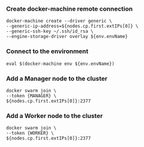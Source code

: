 ### Create docker-machine remote connection
```
docker-machine create --driver generic \
--generic-ip-address=${nodes.cp.first.extIPs[0]} \
--generic-ssh-key ~/.ssh/id_rsa \
--engine-storage-driver overlay ${env.envName}
```

### Connect to the environment
```
eval $(docker-machine env ${env.envName})
```

### Add a Manager node to the cluster
```
docker swarm join \
--token {MANAGER} \
${nodes.cp.first.extIPs[0]}:2377
```

### Add a Worker node to the cluster
```
docker swarm join \
--token {WORKER} \
${nodes.cp.first.extIPs[0]}:2377
```
